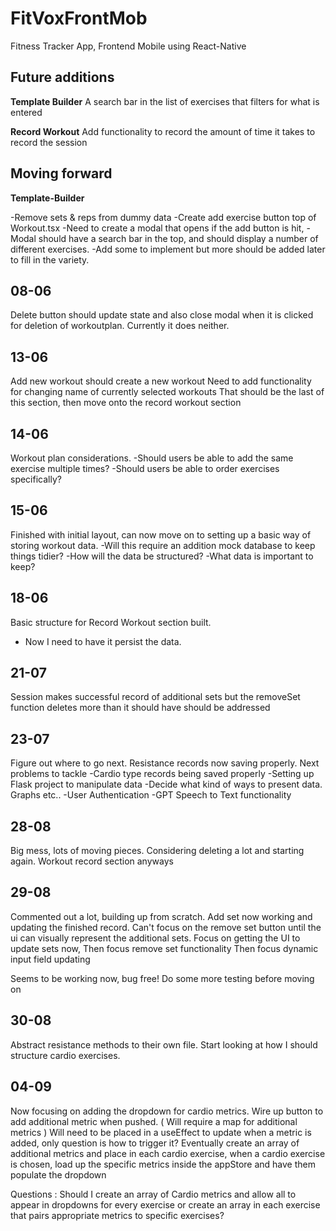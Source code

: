 # FitVoxFrontMob
Fitness Tracker App, Frontend Mobile using React-Native


## Future additions
**Template Builder**
A search bar in the list of exercises that filters for what is entered

**Record Workout**
Add functionality to record the amount of time it takes to record the session



## Moving forward

**Template-Builder**

-Remove sets & reps from dummy data
-Create add exercise button top of Workout.tsx
-Need to create a modal that opens if the add button is hit,
-Modal should have a search bar in the top, and should display a number of different exercises.
-Add some to implement but more should be added later to fill in the variety.

## 08-06

Delete button should update state and also close modal when it is clicked for deletion of workoutplan. Currently it does neither.

## 13-06

Add new workout should create a new workout
Need to add functionality for changing name of currently selected workouts
That should be the last of this section, then move onto the record workout section

## 14-06
Workout plan considerations. 
-Should users be able to add the same exercise multiple times?
-Should users be able to order exercises specifically?

## 15-06
Finished with initial layout, can now move on to setting up a basic way of storing workout data.
-Will this require an addition mock database to keep things tidier?
-How will the data be structured?
-What data is important to keep?

## 18-06
Basic structure for Record Workout section built.
- Now I need to have it persist the data. 

## 21-07
Session makes successful record of additional sets but the removeSet function deletes more than it should have should be addressed

## 23-07
Figure out where to go next. Resistance records now saving properly.
Next problems to tackle
-Cardio type records being saved properly
-Setting up Flask project to manipulate data
-Decide what kind of ways to present data. Graphs etc..
-User Authentication
-GPT Speech to Text functionality

## 28-08
Big mess, lots of moving pieces. Considering deleting a lot and starting again. Workout record section anyways

## 29-08
Commented out a lot, building up from scratch. Add set now working and updating the finished record.
Can't focus on the remove set button until the ui can visually represent the additional sets.
Focus on getting the UI to update sets now,
Then focus remove set functionality 
Then focus dynamic input field updating 

Seems to be working now, bug free!
Do some more testing before moving on

## 30-08
Abstract resistance methods to their own file. 
Start looking at how I should structure cardio exercises.

## 04-09
Now focusing on adding the dropdown for cardio metrics.
Wire up button to add additional metric when pushed. ( Will require a map for additional metrics )
Will need to be placed in a useEffect to update when a metric is added, only question is how to trigger it?
Eventually create an array of additional metrics and place in each cardio exercise, when a cardio exercise is chosen, load up the specific metrics inside the appStore and have them populate the dropdown

Questions :
    Should I create an array of Cardio metrics and allow all to appear in dropdowns for every exercise or create an array in each exercise that pairs appropriate metrics to specific exercises?